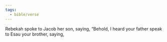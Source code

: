 ```yaml
---
tags:
  - bible/verse
---
```

Rebekah spoke to Jacob her son, saying, “Behold, I heard your father speak to Esau your brother, saying,